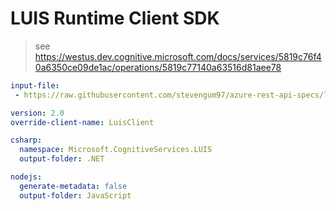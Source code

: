 # LUIS Runtime Client SDK

> see https://westus.dev.cognitive.microsoft.com/docs/services/5819c76f40a6350ce09de1ac/operations/5819c77140a63516d81aee78

``` yaml
input-file:
 - https://raw.githubusercontent.com/stevengum97/azure-rest-api-specs/luis/luisSwaggerFiles/specification/cognitiveservices/data-plane/Luis/v2.0/LUIS%20Endpoint%20API.swagger.json

version: 2.0
override-client-name: LuisClient

csharp:
  namespace: Microsoft.CognitiveServices.LUIS
  output-folder: .NET

nodejs:
  generate-metadata: false
  output-folder: JavaScript
```